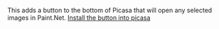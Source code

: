 This adds a button to the bottom of Picasa that will open any selected images in Paint.Net.
[Install the button into picasa](/install.html)